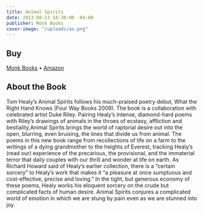 ```yaml
---
title: Animal Spirits
date: 2013-08-23 18:30:00 -04:00
publisher: Monk Books
cover-image: "/uploads/as.png"
---
```


## Buy

[Monk Books](http://monk-books.com/animalspirits/) &bull; [Amazon](http://monk-books.com/animalspirits/)

## About the Book

Tom Healy’s Animal Spirits follows his much-praised poetry debut, What the Right Hand Knows (Four Way Books 2009).  The book is a collaboration with celebrated artist Duke Riley. Pairing Healy’s intense, diamond-hard poems with Riley’s drawings of animals in the throes of ecstasy, affliction and bestiality,Animal Spirits brings the world of raptorial desire out into the open, blurring, even bruising, the lines that divide us from animal. The poems in this new book range from recollections of life on a farm to the writings of a dying grandmother to the heights of Everest, tracking Healy’s (read our) experience of the precarious, the provisional, and the immaterial terror that daily couples with our thrill and wonder at life on earth. As Richard Howard said of Healy’s earlier collection, there is a “certain sorcery” to Healy’s work that makes it “a pleasure at once sumptuous and cost-effective, precise and loving.” In the tight, but generous economy of these poems, Healy works his eloquent sorcery on the crude but complicated facts of human desire. Animal Spirits conjures a complicated world of emotion in which we are stung by pain even as we are stunned into joy.
